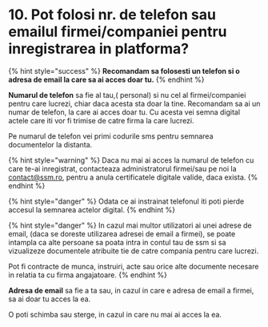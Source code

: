 # 10. Pot folosi nr. de telefon sau emailul firmei/companiei pentru inregistrarea in platforma?

{% hint style="success" %}
**Recomandam sa folosesti un telefon si o adresa de email la care sa ai acces doar tu.**
{% endhint %}



**Numarul de telefon** sa fie al tau,\( personal\) si nu cel al firmei/companiei pentru care lucrezi, chiar daca acesta sta doar la tine. Recomandam sa ai  un numar de telefon, la care ai acces doar tu. Cu acesta vei semna digital actele care iti vor fi trimise de catre firma la care lucrezi. 

Pe numarul de telefon vei primi codurile sms pentru semnarea documentelor la distanta.

{% hint style="warning" %}
Daca nu mai ai acces la numarul de telefon cu care te-ai inregistrat, contacteaza administratorul firmei/sau pe noi la contact@ssm.ro, pentru a anula certificatele digitale valide, daca exista.
{% endhint %}

{% hint style="danger" %}
 Odata ce ai instrainat telefonul iti poti pierde accesul la semnarea actelor digital.
{% endhint %}

{% hint style="danger" %}
In cazul mai multor utilizatori ai unei adrese de email, \(daca se doreste utilizarea adresei de email a firmei\), se poate intampla ca alte persoane sa poata intra in contul tau de ssm si sa vizualizeze documentele atribuite tie de catre compania pentru care lucrezi. 

Pot fi contracte de munca, instruiri, acte sau orice alte documente necesare in relatia ta cu firma angajatoare.
{% endhint %}

 **Adresa de email** sa fie a ta sau, in cazul in care e adresa de email a firmei, sa ai doar tu acces la ea. 

O poti schimba sau sterge, in cazul in care nu mai ai acces la ea.



